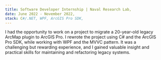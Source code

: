 ```yaml
---
title: Software Developer Internship | Naval Research Lab,
date: June 2022 - November 2022,
stack: C#/.NET, WPF, ArcGIS Pro SDK,
---
```


I had the opportunity to work on a project to migrate a 20-year-old legacy ArcMap plugin to ArcGIS Pro. I rewrote the project using C# and the ArcGIS Pro SDK, while working with WPF and the MVVC pattern. It was a challenging but rewarding experience, and I gained valuable insight and practical skills for maintaining and refactoring legacy systems.
